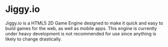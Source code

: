 # Jiggy.io
Jiggy.io is a HTML5 2D Game Engine designed to make it quick and easy to build games for the web, as well as mobile apps.  This engine is currently under heavy development is not recommended for use since anything is likely to change drastically.
